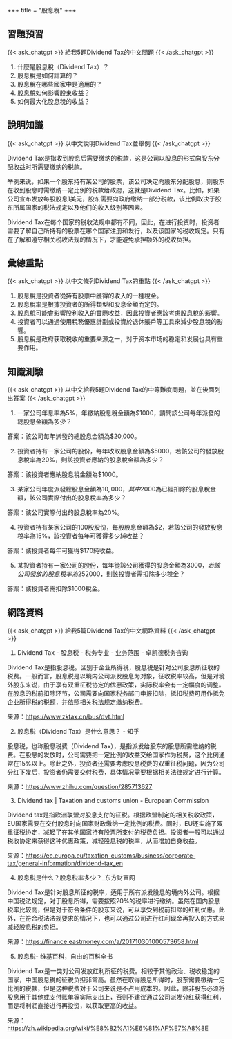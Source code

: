 +++
title = "股息稅"
+++
## 習題預習
{{< ask_chatgpt >}}
給我5題Dividend Tax的中文問題
{{< /ask_chatgpt >}}



1. 什麼是股息稅（Dividend Tax）？
2. 股息稅是如何計算的？
3. 股息稅在哪些國家中是適用的？
4. 股息稅如何影響股東收益？
5. 如何最大化股息稅的收益？   

## 說明知識
{{< ask_chatgpt >}}
以中文說明Dividend Tax並舉例
{{< /ask_chatgpt >}}



Dividend Tax是指收到股息后需要缴纳的税款，这是公司以股息的形式向股东分配收益时所需要缴纳的税款。

举例来说，如果一个股东持有某公司的股票，该公司决定向股东分配股息，则股东在收到股息时需缴纳一定比例的税款给政府，这就是Dividend Tax。比如，如果公司宣布发放每股股息1美元，股东需要向政府缴纳一部分税款，该比例取决于股东所属国家的税法规定以及他们的收入级别等因素。

Dividend Tax在每个国家的税收法规中都有不同，因此，在进行投资时，投资者需要了解自己所持有的股票在哪个国家注册和发行，以及该国家的税收规定。只有在了解和遵守相关税收法规的情况下，才能避免承担额外的税收负担。   

## 彙總重點
{{< ask_chatgpt >}}
以中文條列Dividend Tax的重點
{{< /ask_chatgpt >}}



1. 股息稅是投資者從持有股票中獲得的收入的一種稅金。
2. 股息稅率是根據投資者的所得類型和股息金額而定的。
3. 股息稅可能會影響股利收入的實際收益，因此投資者應該考慮股息稅的影響。
4. 投資者可以通過使用稅務優惠計劃或投資於退休賬戶等工具來減少股息稅的影響。
5. 股息稅是政府获取税收的重要来源之一，对于资本市场的稳定和发展也具有重要作用。   

## 知識測驗
{{< ask_chatgpt >}}
以中文給我5題Dividend Tax的中等難度問題，並在後面列出答案
{{< /ask_chatgpt >}}



1. 一家公司年息率為5%，年繳納股息稅金額為$1000，請問該公司每年派發的總股息金額為多少？

答案：該公司每年派發的總股息金額為$20,000。

2. 投資者持有一家公司的股份，每年收取股息金額為$5000，若該公司的發放股息稅率為20%，則該投資者應納的股息稅金額為多少？

答案：該投資者應納股息稅金額為$1000。

3. 某家公司年度派發總股息金額為$10,000，其中$2000為已經扣除的股息稅金額，該公司實際付出的股息稅率為多少？

答案：該公司實際付出的股息稅率為20%。

4. 投資者持有某家公司的100股股份，每股股息金額為$2，若該公司的發放股息稅率為15%，該投資者每年可獲得多少純收益？

答案：該投資者每年可獲得$170純收益。

5. 某投資者持有一家公司的股份，每年從該公司獲得的股息金額為$3000，若該公司發放的股息稅率為25%，該投資者若要在股息收入中淨收入$2000，則該投資者需扣除多少稅金？

答案：該投資者需扣除$1000稅金。   

## 網路資料
{{< ask_chatgpt >}}
給我5篇Dividend Tax的中文網路資料
{{< /ask_chatgpt >}}



1. Dividend Tax - 股息税 - 税务专业 - 业务范围 - 卓凯德税务咨询

Dividend Tax是指股息税。区别于企业所得税，股息税是针对公司股息所征收的税费。一般而言，股息税是以境内公司派发股息为对象，征收税率较高，但是对境外股东来说，由于享有双重征税协定的优惠政策，实际税率会有一定幅度的调整。在股息的税前扣除环节，公司需要向国家税务部门申报扣除，抵扣税费可用作抵免企业所得税的税额，并依照相关税法规定缴纳税费。

来源：https://www.zktax.cn/bus/dvt.html

2. 股息税（Dividend Tax）是什么意思？ - 知乎

股息税，也称股息税费（Dividend Tax），是指派发给股东的股息所需缴纳的税费。在股息的发放时，公司需要把一定比例的收益交给国家作为税费，这个比例通常在15%以上。除此之外，投资者还需要考虑股息税费的双重征税问题，因为公司分红下发后，投资者仍需要交付税费，具体情况需要根据相关法律规定进行计算。

来源：https://www.zhihu.com/question/285713627

3. Dividend tax | Taxation and customs union - European Commission

Dividend tax是指欧洲联盟对股息支付的征税。根据欧盟制定的相关税收政策，EU国家需要在交付股息时向国家财政缴纳一定比例的税费。同时，EU还实施了双重征税协定，减轻了在其他国家持有股票所支付的税费负担。投资者一般可以通过税收协定来获得这种优惠政策，减轻股息税的税率，从而增加自身收益。

来源：https://ec.europa.eu/taxation_customs/business/corporate-tax/general-information/dividend-tax_en

4. 股息税是什么？股息税率多少？_东方财富网

Dividend Tax是针对股息所征的税率，适用于所有派发股息的境内外公司。根据中国税法规定，对于股息所得，需要按照20%的税率进行缴纳。虽然在国内股息税率比较高，但是对于符合条件的股东来说，可以享受到税前扣除的红利优惠。此外，在符合税法法规要求的情况下，也可以通过公司进行红利现金再投入的方式来减轻股息税的负担。

来源：https://finance.eastmoney.com/a/201710301000573658.html

5. 股息税- 维基百科，自由的百科全书

Dividend Tax是一类对公司发放红利所征的税费。相较于其他政治、税收稳定的国家，中国股息税的征税负担非常高。虽然在取得股息所得时，股东需要缴纳一定比例的税款，但是这种税费对于公司来说是不占用成本的。因此，除非股东必须将股息用于其他或支付账单等实际支出上，否则不建议通过公司派发分红获得红利，而是将利润直接进行再投资，以获取更高的收益。

来源：https://zh.wikipedia.org/wiki/%E8%82%A1%E6%81%AF%E7%A8%8E   

